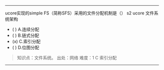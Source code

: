 ---
ucore实现的simple FS（简称SFS）采用的文件分配机制是（） s2 ucore 文件系统架构
- ( ) A.连续分配
- ( ) B.链式分配
- (x) C.索引分配
- ( ) D.位图分配

> 知识点：文件系统。
> 出处：网络
> 难度：1
> C 索引分配


---